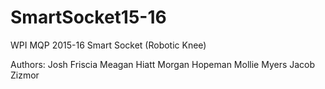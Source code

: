 # SmartSocket15-16
WPI MQP 2015-16  Smart Socket (Robotic Knee)

Authors:
Josh Friscia
Meagan Hiatt
Morgan Hopeman
Mollie Myers
Jacob Zizmor
